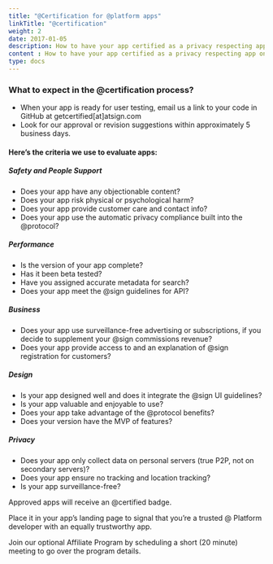 ```yaml
---
title: "@Certification for @platform apps"
linkTitle: "@certification"
weight: 2
date: 2017-01-05
description: How to have your app certified as a privacy respecting app on the @platform
content : How to have your app certified as a privacy respecting app on the @platform
type: docs
---
```


### What to expect in the @certification process?
- When your app is ready for user testing, email us a link to your code in GitHub at getcertified[at]atsign.com 
- Look for our approval or revision suggestions within approximately 5 business days. 



#### Here’s the criteria we use to evaluate apps:

##### Safety and People Support
- Does your app have any objectionable content?
- Does your app risk physical or psychological harm?
- Does your app provide customer care and contact info?
- Does your app use the automatic privacy compliance built into the @protocol?
##### Performance
- Is the version of your app complete?
- Has it been beta tested?
- Have you assigned accurate metadata for search?
- Does your app meet the @sign guidelines for API?
##### Business
- Does your app use surveillance-free advertising or subscriptions, if you decide to supplement your @sign commissions revenue?
- Does your app provide access to and an explanation of @sign registration for customers?
##### Design
- Is your app designed well and does it integrate the @sign UI guidelines?
- Is your app valuable and enjoyable to use?
- Does your app take advantage of the @protocol benefits?
- Does your version have the MVP of features?
##### Privacy
- Does your app only collect data on personal servers (true P2P, not on secondary servers)?
- Does your app ensure no tracking and location tracking?
- Is your app surveillance-free?
 
 
Approved apps will receive an @certified badge. 

Place it in your app’s landing page to signal that you’re a trusted @ Platform developer with an equally trustworthy app. 

Join our optional Affiliate Program by scheduling a short (20 minute) meeting to go over the program details.  


